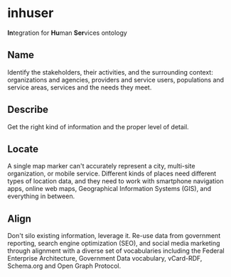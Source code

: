 # inhuser
**In**tegration for **Hu**man **Ser**vices ontology

## Name
Identify the stakeholders, their activities, and the surrounding context: organizations and agencies, providers and service users, populations and service areas, services and the needs they meet.

## Describe
Get the right kind of information and the proper level of detail.

## Locate
A single map marker can't accurately represent a city, multi-site organization, or mobile service. Different kinds of places need different types of location data, and they need to work with smartphone navigation apps, online web maps, Geographical Information Systems (GIS), and everything in between.

## Align
Don't silo existing information, leverage it. Re-use data from government reporting, search engine optimization (SEO), and social media marketing through alignment with a diverse set of vocabularies including the Federal Enterprise Architecture, Government Data vocabulary, vCard-RDF, Schema.org and Open Graph Protocol.
